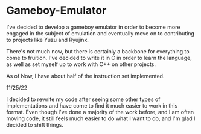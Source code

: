 # Gameboy-Emulator


I've decided to develop a gameboy emulator in order to become more engaged in the subject of emulation and eventually move on to contributing to projects
like Yuzu and Ryujinx. 

There's not much now, but there is certainly a backbone for everything to come to fruition. 
I've decided to write it in C in order to learn the language, as well as set myself up to work with C++ on other projects. 

As of Now, I have about half of the instruction set implemented. 

11/25/22

I decided to rewrite my code after seeing some other types of implementations and have come to find it much easier to work in this format. 
Even though I've done a majority of the work before, and I am often moving code, it still feels much easier to do what I want to do, and I'm
glad I decided to shift things. 
